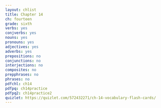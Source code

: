 ```yaml
---
layout: chlist
title: Chapter 14
ch: fourteen
grade: sixth
verbs: yes
conjverbs: yes
nouns: yes
pronouns: yes
adjectives: yes
adverbs: yes
prepositions: no
conjunctions: no
interjections: no
composites: no
prepphrases: no
phrases: no
pdfchl: ch14
pdfpq: ch14practice
pdfpq2: ch14practice2
quizlet: https://quizlet.com/572432271/ch-14-vocabulary-flash-cards/
---
```


